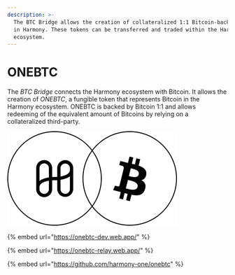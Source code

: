 ```yaml
---
description: >-
  The BTC Bridge allows the creation of collateralized 1:1 Bitcoin-backed tokens
  in Harmony. These tokens can be transferred and traded within the Harmony
  ecosystem.
---
```


# ONEBTC

The _BTC Bridge_ connects the Harmony ecosystem with Bitcoin. It allows the creation of _ONEBTC_, a fungible token that represents Bitcoin in the Harmony ecosystem. ONEBTC is backed by Bitcoin 1:1 and allows redeeming of the equivalent amount of Bitcoins by relying on a collateralized third-party.  


![](../../../.gitbook/assets/onebtc.svg)

{% embed url="https://onebtc-dev.web.app/" %}

{% embed url="https://onebtc-relay.web.app/" %}

{% embed url="https://github.com/harmony-one/onebtc" %}



